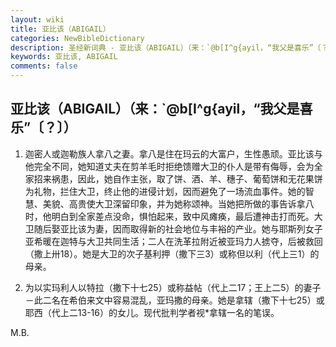 ```yaml
---
layout: wiki
title: 亚比该（ABIGAIL）
categories: NewBibleDictionary
description: 圣经新词典 - 亚比该（ABIGAIL）（来：`@b[I^g{ayil，“我父是喜乐”〔？〕）
keywords: 亚比该, ABIGAIL
comments: false
---
```


## 亚比该（ABIGAIL）（来：`@b[I^g{ayil，“我父是喜乐”〔？〕）

1. 迦密人或迦勒族人拿八之妻。拿八是住在玛云的大富户，生性愚顽。亚比该与他完全不同，她知道丈夫在剪羊毛时拒绝馈赠大卫的仆人是带有侮辱，会为全家招来祸患，因此，她自作主张，取了饼、酒、羊、穗子、葡萄饼和无花果饼为礼物，拦住大卫，终止他的进侵计划，因而避免了一场流血事件。她的智慧、美貌、高贵使大卫深留印象，并为她称颂神。当她把所做的事告诉拿八时，他明白到全家差点没命，惧怕起来，致中风瘫痪，最后遭神击打而死。大卫随后娶亚比该为妻，因而取得新的社会地位与丰裕的产业。她与耶斯列女子亚希暖在迦特与大卫共同生活；二人在洗革拉附近被亚玛力人掳夺，后被救回（撒上卅18）。她是大卫的次子基利押（撒下三3）或称但以利（代上三1）的母亲。

2. 为以实玛利人以特拉（撒下十七25）或称益帖（代上二17；王上二5）的妻子－此二名在希伯来文中容易混乱，亚玛撒的母亲。她是拿辖（撒下十七25）或耶西（代上二13-16）的女儿。现代批判学者视*拿辖一名的笔误。

M.B.








